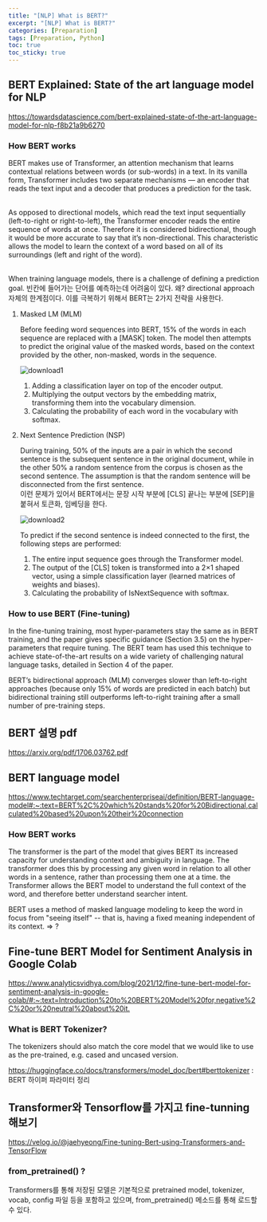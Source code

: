 ```yaml
---
title: "[NLP] What is BERT?"
excerpt: "[NLP] What is BERT?"
categories: [Preparation]
tags: [Preparation, Python]
toc: true
toc_sticky: true
---
```


## BERT Explained: State of the art language model for NLP

<https://towardsdatascience.com/bert-explained-state-of-the-art-language-model-for-nlp-f8b21a9b6270> <br>

### How BERT works

BERT makes use of Transformer, an attention mechanism that learns contextual relations between words (or sub-words) in a text. In its vanilla form, Transformer includes two separate mechanisms — an encoder that reads the text input and a decoder that produces a prediction for the task. <br>
<br>

As opposed to directional models, which read the text input sequentially (left-to-right or right-to-left), the Transformer encoder reads the entire sequence of words at once. Therefore it is considered bidirectional, though it would be more accurate to say that it’s non-directional. This characteristic allows the model to learn the context of a word based on all of its surroundings (left and right of the word). <br>
<br>

When training language models, there is a challenge of defining a prediction goal. 빈칸에 들어가는 단어를 예측하는데 어려움이 있다. 왜? directional approach 자체의 한계점이다. 이를 극복하기 위해서 BERT는 2가지 전략을 사용한다.

1. Masked LM (MLM)

   Before feeding word sequences into BERT, 15% of the words in each sequence are replaced with a [MASK] token. The model then attempts to predict the original value of the masked words, based on the context provided by the other, non-masked, words in the sequence.

   ![download1](https://user-images.githubusercontent.com/96654391/188531248-8bf6007f-0289-434d-a94f-79556ef41e40.png)

   1. Adding a classification layer on top of the encoder output.
   2. Multiplying the output vectors by the embedding matrix, transforming them into the vocabulary dimension.
   3. Calculating the probability of each word in the vocabulary with softmax. <br>

2. Next Sentence Prediction (NSP)

   During training, 50% of the inputs are a pair in which the second sentence is the subsequent sentence in the original document, while in the other 50% a random sentence from the corpus is chosen as the second sentence. The assumption is that the random sentence will be disconnected from the first sentence. <br>
   이런 문제가 있어서 BERT에서는 문장 시작 부분에 [CLS] 끝나는 부분에 [SEP]을 붙혀서 토큰화, 임베딩을 한다. <br>

   ![download2](https://user-images.githubusercontent.com/96654391/188532302-3ae6c9dc-f3a2-42b8-a662-32450e7e3ce5.png) <br>

   To predict if the second sentence is indeed connected to the first, the following steps are performed: <br>

   1. The entire input sequence goes through the Transformer model.
   2. The output of the [CLS] token is transformed into a 2×1 shaped vector, using a simple classification layer (learned matrices of weights and biases).
   3. Calculating the probability of IsNextSequence with softmax.

### How to use BERT (Fine-tuning)

In the fine-tuning training, most hyper-parameters stay the same as in BERT training, and the paper gives specific guidance (Section 3.5) on the hyper-parameters that require tuning. The BERT team has used this technique to achieve state-of-the-art results on a wide variety of challenging natural language tasks, detailed in Section 4 of the paper. <br>

BERT’s bidirectional approach (MLM) converges slower than left-to-right approaches (because only 15% of words are predicted in each batch) but bidirectional training still outperforms left-to-right training after a small number of pre-training steps.

## BERT 설명 pdf

<https://arxiv.org/pdf/1706.03762.pdf>

## BERT language model

<https://www.techtarget.com/searchenterpriseai/definition/BERT-language-model#:~:text=BERT%2C%20which%20stands%20for%20Bidirectional,calculated%20based%20upon%20their%20connection>

### How BERT works

The transformer is the part of the model that gives BERT its increased capacity for understanding context and ambiguity in language. The transformer does this by processing any given word in relation to all other words in a sentence, rather than processing them one at a time. the Transformer allows the BERT model to understand the full context of the word, and therefore better understand searcher intent. <br>

BERT uses a method of masked language modeling to keep the word in focus from "seeing itself" -- that is, having a fixed meaning independent of its context. => ?

## Fine-tune BERT Model for Sentiment Analysis in Google Colab

<https://www.analyticsvidhya.com/blog/2021/12/fine-tune-bert-model-for-sentiment-analysis-in-google-colab/#:~:text=Introduction%20to%20BERT%20Model%20for,negative%2C%20or%20neutral%20about%20it.>

### What is BERT Tokenizer?

The tokenizers should also match the core model that we would like to use as the pre-trained, e.g. cased and uncased version. <br>

<https://huggingface.co/docs/transformers/model_doc/bert#berttokenizer> : BERT 하이퍼 파라미터 정리 <br>

## Transformer와 Tensorflow를 가지고 fine-tunning 해보기

<https://velog.io/@jaehyeong/Fine-tuning-Bert-using-Transformers-and-TensorFlow>

### from_pretrained() ?

Transformers를 통해 저장된 모델은 기본적으로 pretrained model, tokenizer, vocab, config 파일 등을 포함하고 있으며, from_pretrained() 메소드를 통해 로드할 수 있다.
